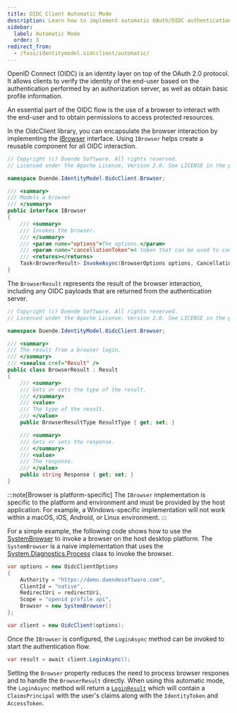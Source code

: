 ```yaml
---
title: OIDC Client Automatic Mode
description: Learn how to implement automatic OAuth/OIDC authentication by encapsulating browser interactions using OidcClient
sidebar:
  label: Automatic Mode
  order: 3
redirect_from:
  - /foss/identitymodel.oidcclient/automatic/
---
```


OpenID Connect (OIDC) is an identity layer on top of the OAuth 2.0
protocol. It allows clients to verify the identity of the end-user based on
the authentication performed by an authorization server, as well as obtain
basic profile information.

An essential part of the OIDC flow is the use of a browser to interact with the
end-user and to obtain permissions to access protected resources.

In the OidcClient library, you can encapsulate the browser interaction by implementing the
[IBrowser](https://github.com/DuendeSoftware/foss/blob/main/identity-model-oidc-client/src/IdentityModel.OidcClient/Browser/IBrowser.cs)
interface. Using `IBrowser` helps create a reusable component for all OIDC interaction.

```csharp
// Copyright (c) Duende Software. All rights reserved.
// Licensed under the Apache License, Version 2.0. See LICENSE in the project root for license information.

namespace Duende.IdentityModel.OidcClient.Browser;

/// <summary>
/// Models a browser
/// </summary>
public interface IBrowser
{
    /// <summary>
    /// Invokes the browser.
    /// </summary>
    /// <param name="options">The options.</param>
    /// <param name="cancellationToken">A token that can be used to cancel the request</param>
    /// <returns></returns>
    Task<BrowserResult> InvokeAsync(BrowserOptions options, CancellationToken cancellationToken = default);
}
```

The `BrowserResult` represents the result of the browser interaction, including any OIDC payloads that
are returned from the authentication server.

```csharp
// Copyright (c) Duende Software. All rights reserved.
// Licensed under the Apache License, Version 2.0. See LICENSE in the project root for license information.

namespace Duende.IdentityModel.OidcClient.Browser;

/// <summary>
/// The result from a browser login.
/// </summary>
/// <seealso cref="Result" />
public class BrowserResult : Result
{
    /// <summary>
    /// Gets or sets the type of the result.
    /// </summary>
    /// <value>
    /// The type of the result.
    /// </value>
    public BrowserResultType ResultType { get; set; }

    /// <summary>
    /// Gets or sets the response.
    /// </summary>
    /// <value>
    /// The response.
    /// </value>
    public string Response { get; set; }
}
```

:::note[Browser is platform-specific]
The `IBrowser` implementation is specific to the platform and environment and must be provided by the
host application. For example, a Windows-specific implementation will not work within a macOS, iOS, Android, or Linux environment.
:::

For a simple example, the following code shows how to use the
[SystemBrowser](https://github.com/DuendeSoftware/foss/blob/main/identity-model-oidc-client/clients/ConsoleClientWithBrowser/SystemBrowser.cs)
to invoke a browser on the host desktop platform. The `SystemBrowser` is a naive implementation that uses the
[System.Diagnostics.Process](https://docs.microsoft.com/en-us/dotnet/api/system.diagnostics.process) class to invoke the browser.

```cs
var options = new OidcClientOptions
{
    Authority = "https://demo.duendesoftware.com",
    ClientId = "native",
    RedirectUri = redirectUri,
    Scope = "openid profile api",
    Browser = new SystemBrowser() 
};

var client = new OidcClient(options);
```

Once the `IBrowser` is configured, the `LoginAsync` method can be invoked to start the authentication flow.

```cs
var result = await client.LoginAsync();
```

Setting the `Browser` property reduces the need to process browser respones and to handle the `BrowserResult` directly. When using this automatic mode, the `LoginAsync` method will return a
[`LoginResult`](https://github.com/DuendeSoftware/foss/blob/19370c6d4820a684d41d1d40b8192ee8b873b8f0/identity-model-oidc-client/src/IdentityModel.OidcClient/LoginResult.cs) which will contain a `ClaimsPrincipal` with the user's claims along with the `IdentityToken` and `AccessToken`.


